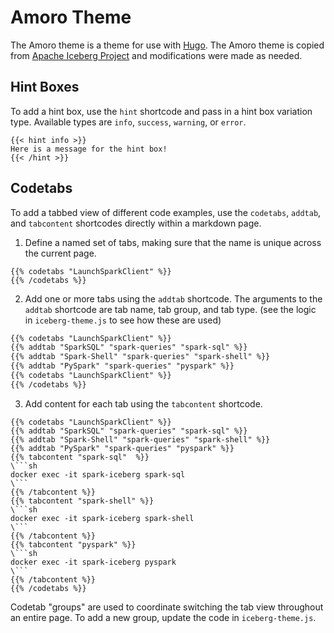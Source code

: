 # Amoro Theme

The Amoro theme is a theme for use with [Hugo](https://gohugo.io/).
The Amoro theme is copied from [Apache Iceberg Project](https://github.com/apache/iceberg-docs/tree/main/iceberg-theme) and modifications were made as needed.

## Hint Boxes

To add a hint box, use the `hint` shortcode and pass in a hint box variation type. Available
types are `info`, `success`, `warning`,  or `error`.

```
{{< hint info >}}
Here is a message for the hint box!
{{< /hint >}}
```

## Codetabs

To add a tabbed view of different code examples, use the `codetabs`, `addtab`, and `tabcontent` shortcodes directly
within a markdown page.

1. Define a named set of tabs, making sure that the name is unique across the current page.
```
{{% codetabs "LaunchSparkClient" %}}
{{% /codetabs %}}
```

2. Add one or more tabs using the `addtab` shortcode. The arguments to the `addtab` shortcode are tab name, tab group,
and tab type. (see the logic in `iceberg-theme.js` to see how these are used)
```css
{{% codetabs "LaunchSparkClient" %}}
{{% addtab "SparkSQL" "spark-queries" "spark-sql" %}}
{{% addtab "Spark-Shell" "spark-queries" "spark-shell" %}}
{{% addtab "PySpark" "spark-queries" "pyspark" %}}
{{% codetabs "LaunchSparkClient" %}}
{{% /codetabs %}}
```

3. Add content for each tab using the `tabcontent` shortcode.
```
{{% codetabs "LaunchSparkClient" %}}
{{% addtab "SparkSQL" "spark-queries" "spark-sql" %}}
{{% addtab "Spark-Shell" "spark-queries" "spark-shell" %}}
{{% addtab "PySpark" "spark-queries" "pyspark" %}}
{{% tabcontent "spark-sql"  %}}
\```sh
docker exec -it spark-iceberg spark-sql
\```
{{% /tabcontent %}}
{{% tabcontent "spark-shell" %}}
\```sh
docker exec -it spark-iceberg spark-shell
\```
{{% /tabcontent %}}
{{% tabcontent "pyspark" %}}
\```sh
docker exec -it spark-iceberg pyspark
\```
{{% /tabcontent %}}
{{% /codetabs %}}
```

Codetab "groups" are used to coordinate switching the tab view throughout an entire page.
To add a new group, update the code in `iceberg-theme.js`.
